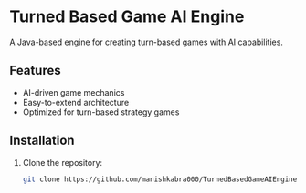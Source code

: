 # Turned Based Game AI Engine

A Java-based engine for creating turn-based games with AI capabilities.

## Features
- AI-driven game mechanics
- Easy-to-extend architecture
- Optimized for turn-based strategy games

## Installation
1. Clone the repository:
   ```bash
   git clone https://github.com/manishkabra000/TurnedBasedGameAIEngine.git
